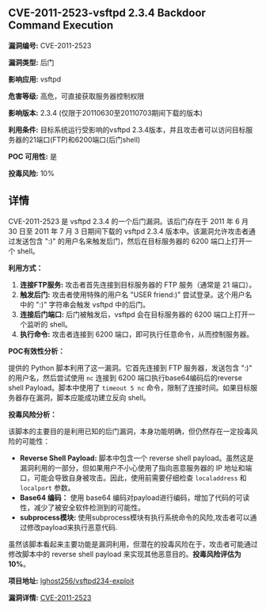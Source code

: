 ## CVE-2011-2523-vsftpd 2.3.4 Backdoor Command Execution

**漏洞编号:** CVE-2011-2523

**漏洞类型:** 后门

**影响应用:** vsftpd

**危害等级:** 高危，可直接获取服务器控制权限

**影响版本:** 2.3.4 (仅限于20110630至20110703期间下载的版本)

**利用条件:** 目标系统运行受影响的vsftpd 2.3.4版本，并且攻击者可以访问目标服务器的21端口(FTP)和6200端口(后门shell)

**POC 可用性:** 是

**投毒风险:** 10%

## 详情

CVE-2011-2523 是 vsftpd 2.3.4 的一个后门漏洞。该后门存在于 2011 年 6 月 30 日至 2011 年 7 月 3 日期间下载的 vsftpd 2.3.4 版本中。该漏洞允许攻击者通过发送包含 ":)" 的用户名来触发后门，然后在目标服务器的 6200 端口上打开一个 shell。 

**利用方式：**

1.  **连接FTP服务:** 攻击者首先连接到目标服务器的 FTP 服务（通常是 21 端口）。
2.  **触发后门:** 攻击者使用特殊的用户名 "USER friend:)" 尝试登录。这个用户名中的 ":)" 字符串会触发 vsftpd 中的后门。
3.  **连接后门端口:**  后门被触发后，vsftpd 会在目标服务器的 6200 端口上打开一个监听的 shell。
4.  **执行命令:** 攻击者连接到 6200 端口，即可执行任意命令，从而控制服务器。

**POC有效性分析：**

提供的 Python 脚本利用了这一漏洞。它首先连接到 FTP 服务器，发送包含 ":)" 的用户名，然后尝试使用 `nc` 连接到 6200 端口执行base64编码后的reverse shell Payload。脚本中使用了 `timeout 5 nc` 命令，限制了连接时间。如果目标服务器存在漏洞，脚本应能成功建立反向 shell。

**投毒风险分析：**

该脚本的主要目的是利用已知的后门漏洞，本身功能明确，但仍然存在一定投毒风险的可能性：

*   **Reverse Shell Payload:** 脚本中包含一个 reverse shell payload。虽然这是漏洞利用的一部分，但如果用户不小心使用了指向恶意服务器的 IP 地址和端口，可能会导致自身被攻击。因此，使用前需要仔细检查 `localaddress` 和 `localport` 参数。
*   **Base64 编码：** 使用 base64 编码对payload进行编码，增加了代码的可读性，减少了被安全软件检测到的可能性。
*  **subprocess模块:** 使用subprocess模块有执行系统命令的风险,攻击者可以通过修改payload来执行恶意代码.

虽然该脚本看起来主要功能是漏洞利用，但潜在的投毒风险在于，攻击者可能通过修改脚本中的 reverse shell payload 来实现其他恶意目的。**投毒风险评估为10%**。



**项目地址:** [lghost256/vsftpd234-exploit](https://github.com/lghost256/vsftpd234-exploit)

**漏洞详情:** [CVE-2011-2523](https://nvd.nist.gov/vuln/detail/CVE-2011-2523)
